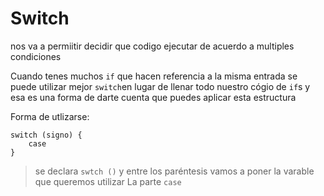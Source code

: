 # Switch

nos va a permiitir decidir que codigo ejecutar de acuerdo a multiples condiciones 


Cuando tenes muchos ```if``` que hacen referencia a la misma entrada se puede utilizar mejor ```switch```en lugar de llenar todo nuestro cógio de ```if```s y esa es una forma de darte cuenta que puedes aplicar esta estructura 

Forma de utlizarse:

```
switch (signo) {
	case
}
```
> se declara ```swtch ()``` y entre los paréntesis vamos a poner la varable que queremos utilizar
> La parte ```case```